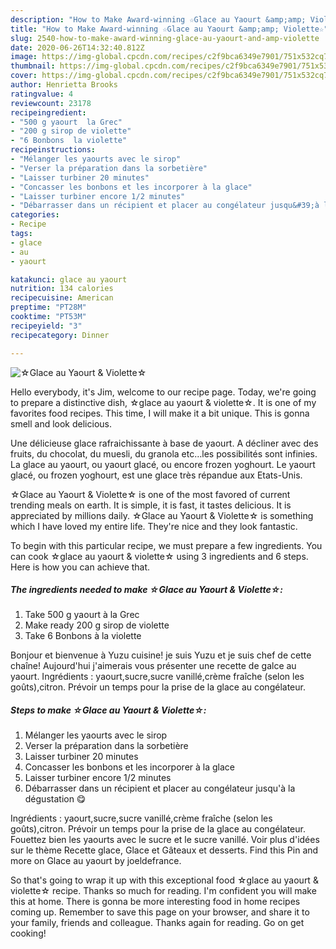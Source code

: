 ```yaml
---
description: "How to Make Award-winning ☆Glace au Yaourt &amp;amp; Violette☆"
title: "How to Make Award-winning ☆Glace au Yaourt &amp;amp; Violette☆"
slug: 2540-how-to-make-award-winning-glace-au-yaourt-and-amp-violette
date: 2020-06-26T14:32:40.812Z
image: https://img-global.cpcdn.com/recipes/c2f9bca6349e7901/751x532cq70/☆glace-au-yaourt-violette☆-photo-principale-de-la-recette.jpg
thumbnail: https://img-global.cpcdn.com/recipes/c2f9bca6349e7901/751x532cq70/☆glace-au-yaourt-violette☆-photo-principale-de-la-recette.jpg
cover: https://img-global.cpcdn.com/recipes/c2f9bca6349e7901/751x532cq70/☆glace-au-yaourt-violette☆-photo-principale-de-la-recette.jpg
author: Henrietta Brooks
ratingvalue: 4
reviewcount: 23178
recipeingredient:
- "500 g yaourt  la Grec"
- "200 g sirop de violette"
- "6 Bonbons  la violette"
recipeinstructions:
- "Mélanger les yaourts avec le sirop"
- "Verser la préparation dans la sorbetière"
- "Laisser turbiner 20 minutes"
- "Concasser les bonbons et les incorporer à la glace"
- "Laisser turbiner encore 1/2 minutes"
- "Débarrasser dans un récipient et placer au congélateur jusqu&#39;à la dégustation 😋"
categories:
- Recipe
tags:
- glace
- au
- yaourt

katakunci: glace au yaourt 
nutrition: 134 calories
recipecuisine: American
preptime: "PT28M"
cooktime: "PT53M"
recipeyield: "3"
recipecategory: Dinner

---
```



![☆Glace au Yaourt &amp; Violette☆](https://img-global.cpcdn.com/recipes/c2f9bca6349e7901/751x532cq70/☆glace-au-yaourt-violette☆-photo-principale-de-la-recette.jpg)

Hello everybody, it's Jim, welcome to our recipe page. Today, we're going to prepare a distinctive dish, ☆glace au yaourt &amp; violette☆. It is one of my favorites food recipes. This time, I will make it a bit unique. This is gonna smell and look delicious.

Une délicieuse glace rafraichissante à base de yaourt. A décliner avec des fruits, du chocolat, du muesli, du granola etc…les possibilités sont infinies. La glace au yaourt, ou yaourt glacé, ou encore frozen yoghourt. Le yaourt glacé, ou frozen yoghourt, est une glace très répandue aux Etats-Unis.

☆Glace au Yaourt &amp; Violette☆ is one of the most favored of current trending meals on earth. It is simple, it is fast, it tastes delicious. It is appreciated by millions daily. ☆Glace au Yaourt &amp; Violette☆ is something which I have loved my entire life. They're nice and they look fantastic.


To begin with this particular recipe, we must prepare a few ingredients. You can cook ☆glace au yaourt &amp; violette☆ using 3 ingredients and 6 steps. Here is how you can achieve that.

<!--inarticleads1-->

##### The ingredients needed to make ☆Glace au Yaourt &amp; Violette☆:

1. Take 500 g yaourt à la Grec
1. Make ready 200 g sirop de violette
1. Take 6 Bonbons à la violette


Bonjour et bienvenue à Yuzu cuisine! je suis Yuzu et je suis chef de cette chaîne! Aujourd&#39;hui j&#39;aimerais vous présenter une recette de galce au yaourt. Ingrédients : yaourt,sucre,sucre vanillé,crème fraîche (selon les goûts),citron. Prévoir un temps pour la prise de la glace au congélateur. 

<!--inarticleads2-->

##### Steps to make ☆Glace au Yaourt &amp; Violette☆:

1. Mélanger les yaourts avec le sirop
1. Verser la préparation dans la sorbetière
1. Laisser turbiner 20 minutes
1. Concasser les bonbons et les incorporer à la glace
1. Laisser turbiner encore 1/2 minutes
1. Débarrasser dans un récipient et placer au congélateur jusqu&#39;à la dégustation 😋


Ingrédients : yaourt,sucre,sucre vanillé,crème fraîche (selon les goûts),citron. Prévoir un temps pour la prise de la glace au congélateur. Fouettez bien les yaourts avec le sucre et le sucre vanillé. Voir plus d&#39;idées sur le thème Recette glace, Glace et Gâteaux et desserts. Find this Pin and more on Glace au yaourt by joeldefrance. 

So that's going to wrap it up with this exceptional food ☆glace au yaourt &amp; violette☆ recipe. Thanks so much for reading. I'm confident you will make this at home. There is gonna be more interesting food in home recipes coming up. Remember to save this page on your browser, and share it to your family, friends and colleague. Thanks again for reading. Go on get cooking!
